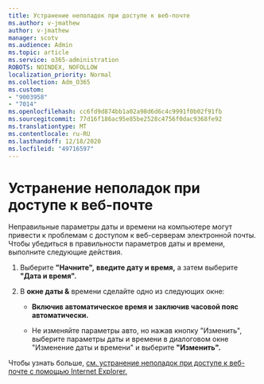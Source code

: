 ```yaml
---
title: Устранение неполадок при доступе к веб-почте
ms.author: v-jmathew
author: v-jmathew
manager: scotv
ms.audience: Admin
ms.topic: article
ms.service: o365-administration
ROBOTS: NOINDEX, NOFOLLOW
localization_priority: Normal
ms.collection: Adm_O365
ms.custom:
- "9003958"
- "7014"
ms.openlocfilehash: cc6fd9d874bb1a02a98d6d6c4c9991f0b02f91fb
ms.sourcegitcommit: 77d16f186ac95e85be2528c4756f0dac9368fe92
ms.translationtype: MT
ms.contentlocale: ru-RU
ms.lasthandoff: 12/18/2020
ms.locfileid: "49716597"
---
```

# <a name="troubleshoot-problems-with-accessing-webmail"></a>Устранение неполадок при доступе к веб-почте

Неправильные параметры даты и времени на компьютере могут привести к проблемам с доступом к веб-серверам электронной почты. Чтобы убедиться в правильности параметров даты и времени, выполните следующие действия.

1. Выберите **"Начните",** **введите дату и время,** а затем выберите **"Дата и время".**
2. В **окне даты &** времени сделайте одно из следующих окне:

    - **Включив автоматическое время и** **заключив часовой пояс автоматически.**

    - Не изменяйте параметры авто, но нажав  кнопку "Изменить", выберите параметры даты и времени в диалоговом окне "Изменение даты и времени" и выберите **"Изменить".**   

Чтобы узнать больше, [см. устранение неполадок при доступе к веб-почте с помощью Internet Explorer.](https://go.microsoft.com/fwlink/?linkid=2139414)
